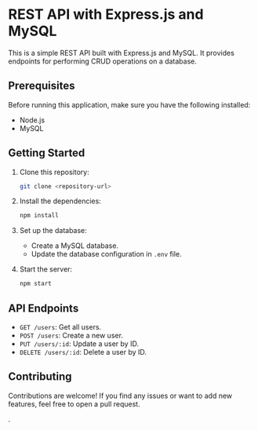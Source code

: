 # REST API with Express.js and MySQL

This is a simple REST API built with Express.js and MySQL. It provides endpoints for performing CRUD operations on a database.

## Prerequisites

Before running this application, make sure you have the following installed:

- Node.js
- MySQL

## Getting Started

1. Clone this repository:

    ```bash
    git clone <repository-url>
    ```

2. Install the dependencies:

    ```bash
    npm install
    ```

3. Set up the database:

    - Create a MySQL database.
    - Update the database configuration in `.env` file.

4. Start the server:

    ```bash
    npm start
    ```

## API Endpoints

- `GET /users`: Get all users.
- `POST /users`: Create a new user.
- `PUT /users/:id`: Update a user by ID.
- `DELETE /users/:id`: Delete a user by ID.

## Contributing

Contributions are welcome! If you find any issues or want to add new features, feel free to open a pull request.

.
